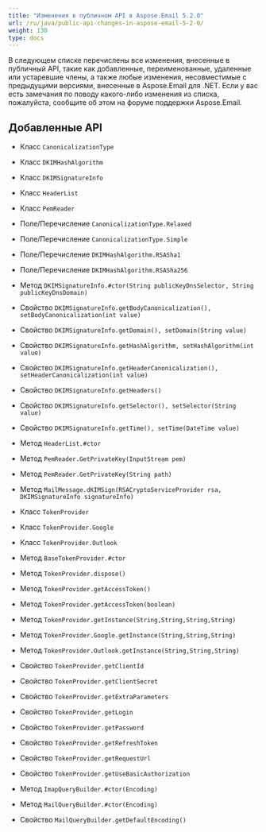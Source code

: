 ```yaml
---
title: "Изменения в публичном API в Aspose.Email 5.2.0"
url: /ru/java/public-api-changes-in-aspose-email-5-2-0/
weight: 130
type: docs
---
```


В следующем списке перечислены все изменения, внесенные в публичный API, такие как добавленные, переименованные, удаленные или устаревшие члены, а также любые изменения, несовместимые с предыдущими версиями, внесенные в Aspose.Email для .NET. Если у вас есть замечания по поводу какого-либо изменения из списка, пожалуйста, сообщите об этом на форуме поддержки Aspose.Email.

## **Добавленные API**

- Класс `CanonicalizationType`
- Класс `DKIMHashAlgorithm`
- Класс `DKIMSignatureInfo`
- Класс `HeaderList`
- Класс `PemReader`

- Поле/Перечисление `CanonicalizationType.Relaxed`
- Поле/Перечисление `CanonicalizationType.Simple`
- Поле/Перечисление `DKIMHashAlgorithm.RSASha1`
- Поле/Перечисление `DKIMHashAlgorithm.RSASha256`

- Метод `DKIMSignatureInfo.#ctor(String publicKeyDnsSelector, String publicKeyDnsDomain)`
- Свойство `DKIMSignatureInfo.getBodyCanonicalization(), setBodyCanonicalization(int value)`
- Свойство `DKIMSignatureInfo.getDomain(), setDomain(String value)`
- Свойство `DKIMSignatureInfo.getHashAlgorithm, setHashAlgorithm(int value)`
- Свойство `DKIMSignatureInfo.getHeaderCanonicalization(), setHeaderCanonicalization(int value)`
- Свойство `DKIMSignatureInfo.getHeaders()`
- Свойство `DKIMSignatureInfo.getSelector(), setSelector(String value)`
- Свойство `DKIMSignatureInfo.getTime(), setTime(DateTime value)`

- Метод `HeaderList.#ctor`
- Метод `PemReader.GetPrivateKey(InputStream pem)`
- Метод `PemReader.GetPrivateKey(String path)`

- Метод `MailMessage.dKIMSign(RSACryptoServiceProvider rsa, DKIMSignatureInfo signatureInfo)`

- Класс `TokenProvider`
- Класс `TokenProvider.Google`
- Класс `TokenProvider.Outlook`
- Метод `BaseTokenProvider.#ctor`
- Метод `TokenProvider.dispose()`
- Метод `TokenProvider.getAccessToken()`
- Метод `TokenProvider.getAccessToken(boolean)`
- Метод `TokenProvider.getInstance(String,String,String,String)`
- Метод `TokenProvider.Google.getInstance(String,String,String)`
- Метод `TokenProvider.Outlook.getInstance(String,String,String)`
- Свойство `TokenProvider.getClientId`
- Свойство `TokenProvider.getClientSecret`
- Свойство `TokenProvider.getExtraParameters`
- Свойство `TokenProvider.getLogin`
- Свойство `TokenProvider.getPassword`
- Свойство `TokenProvider.getRefreshToken`
- Свойство `TokenProvider.getRequestUrl`
- Свойство `TokenProvider.getUseBasicAuthorization`

- Метод `ImapQueryBuilder.#ctor(Encoding)`
- Метод `MailQueryBuilder.#ctor(Encoding)`
- Свойство `MailQueryBuilder.getDefaultEncoding()`